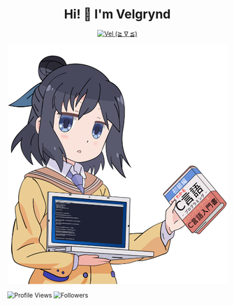 <h1 align="center">Hi! 👋 I'm Velgrynd</h1>

<p align="center">
  <a href="https://t.me/ultimareall"><img src="http://readme-typing-svg.herokuapp.com?color=1C71FA&center=true&vCenter=true&multiline=false&lines=A+Noob+Coder+From+Indonesia.;Html%2C+Css%2C+Javascript.;Love+Money+and+Life+is+Needed." alt="Vel (≧ ∇ ≦)">
</p>

<p align="center">
  <a href="https://t.me/ultimareall"><img src="https://github.com/CyberID-Ltd/zYxDevs-Profile-Requirements/blob/main/computer-programming-anime-programming-language-thread-animation-gril-f6c2888a88588db1f063bcfcbc84e6cf.png" alt="Velgrynd"></a>
</p>

<p align="left">
  <img src="https://komarev.com/ghpvc/?username=ultimareall&color=blue&style=flat-square&label=Profile+Views" alt="Profile Views" /> <img src="https://img.shields.io/github/followers/ultimareall?label=Followers" style=" float:left, margin-right:10px" alt="Followers" />
</p>

